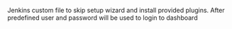 Jenkins custom file to skip setup wizard and install provided
plugins. After predefined user and password will be used to login
to dashboard
